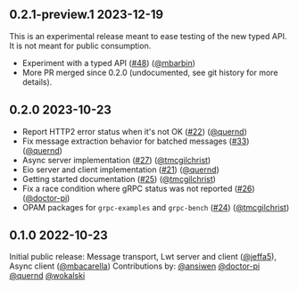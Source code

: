 ## 0.2.1-preview.1 2023-12-19

This is an experimental release meant to ease testing of the new typed
API. It is not meant for public consumption.

- Experiment with a typed API
  ([#48](https://github.com/dialohq/ocaml-grpc/pull/22)) ([@mbarbin](https://github.com/mbarbin))
- More PR merged since 0.2.0 (undocumented, see git history for more
  details).

## 0.2.0 2023-10-23

- Report HTTP2 error status when it's not OK
  ([#22](https://github.com/dialohq/ocaml-grpc/pull/22)) ([@quernd](https://github.com/quernd))
- Fix message extraction behavior for batched messages
  ([#33](https://github.com/dialohq/ocaml-grpc/pull/33)) ([@quernd](https://github.com/quernd))
- Async server implementation
  ([#27](https://github.com/dialohq/ocaml-grpc/pull/27)) ([@tmcgilchrist](https://github.com/tmcgilchrist))
- Eio server and client implementation
  ([#21](https://github.com/dialohq/ocaml-grpc/pull/21)) ([@quernd](https://github.com/quernd))
- Getting started documentation
  ([#25](https://github.com/dialohq/ocaml-grpc/pull/25)) ([@tmcgilchrist](https://github.com/tmcgilchrist))
- Fix a race condition where gRPC status was not reported
  ([#26](https://github.com/dialohq/ocaml-grpc/pull/26)) ([@doctor-pi](https://github.com/doctor-pi))
- OPAM packages for `grpc-examples` and `grpc-bench`
  ([#24](https://github.com/dialohq/ocaml-grpc/pull/24)) ([@tmcgilchrist](https://github.com/tmcgilchrist))

## 0.1.0 2022-10-23

Initial public release: Message transport, Lwt server and client ([@jeffa5](https://github.com/jeffa5)), Async client ([@mbacarella](https://github.com/mbacarella))
Contributions by: [@ansiwen](https://github.com/ansiwen) [@doctor-pi](https://github.com/doctor-pi) [@quernd](https://github.com/quernd) [@wokalski](https://github.com/wokalski)
